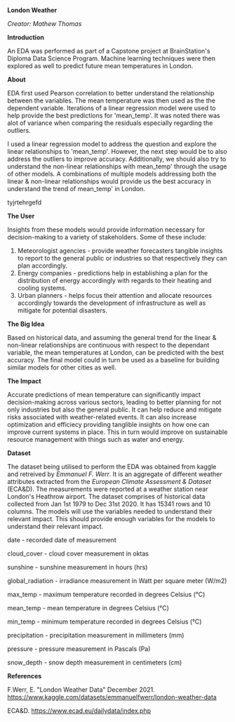 **London Weather**

_Creator: Mathew Thomas_

**Introduction**

An EDA was performed as part of a Capstone project at BrainStation's Diploma Data Science Program. Machine learning techniques were then explored as well to predict future mean temperatures in London. 
 
**About**

EDA first used Pearson correlation to better understand the relationship between the variables. The mean temperature was then used as the the dependent variable.  Iterations of a linear regression model were used to help provide the best predictions for 'mean_temp'. It was noted there was alot of variance when comparing the residuals especially regarding the outliers.

I used a linear regression model to address the question and explore the linear relationships to 'mean_temp'. However, the next step would be to also address the outliers to improve accuracy. Additionally, we should also try to understand the non-linear relationships with mean_temp' through the usage of other models. A combinations of multiple models addressing both the linear & non-linear relationships would provide us the best accuracy in understand the trend of mean_temp' in London. 


tyjrtehrgefd


**The User**

Insights from these models would provide information necessary for decision-making to a variety of stakeholders. Some of these include:

1. Meteorologist agencies - provide weather forecasters tangible insights to report to the general public or industries so that respectively they can plan accordingly.
2. Energy companies - predictions help in establishing a plan for the distribution of energy accordingly with regards to their heating and cooling systems.
3. Urban planners - helps focus their attention and allocate resources accordingly towards the development of infrastructure as well as mitigate for potential disasters. 


**The Big Idea**

Based on historical data, and assuming the general trend for the linear & non-linear relationships are continuous with respect to the dependant variable, the mean temperatures at London, can be predicted with the best accuracy. The final model could in turn be used as a baseline for building similar models for other cities as well. 

**The Impact**

Accurate predictions of mean temperature can significantly impact decision-making across various sectors, leading to better planning for not only industries but also the general public. It can help reduce and mitigate risks associated with weather-related events. It can also increase optimization and efficiecy providing tanglible insights on how one can improve current systems in place. This in turn would improve on sustainable resource management with things such as water and energy.

**Dataset**

The dataset being utilised to perform the EDA was obtained from kaggle and retreived by _Emmanuel F. Werr_. It is an aggregate of different weather attributes extracted from the _European Climate Assessment & Dataset_ (ECA&D). The measurements were reported at a weather station near London's Heathrow airport. 
The dataset comprises of historical data collected from Jan 1st 1979 to Dec 31st 2020. It has 15341 rows and 10 columns. The models will use the variables needed to understand their relevant impact. This should provide enough variables for the models to understand their relevant impact.

date - recorded date of measurement

cloud_cover - cloud cover measurement in oktas

sunshine - sunshine measurement in hours (hrs)

global_radiation - irradiance measurement in Watt per square meter (W/m2)

max_temp - maximum temperature recorded in degrees Celsius (°C)

mean_temp - mean temperature in degrees Celsius (°C)

min_temp - minimum temperature recorded in degrees Celsius (°C)

precipitation - precipitation measurement in millimeters (mm)

pressure - pressure measurement in Pascals (Pa)

snow_depth - snow depth measurement in centimeters (cm)

**References**

F.Werr, E. "London Weather Data" December 2021. 
https://www.kaggle.com/datasets/emmanuelfwerr/london-weather-data

ECA&D. 
https://www.ecad.eu/dailydata/index.php



